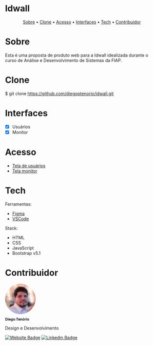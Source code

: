 # Idwall

<p align="center">
 <a href="#sobre">Sobre</a> •
 <a href="#clone">Clone</a> • 
 <a href="#acesso">Acesso</a> • 
 <a href="#interfaces">Interfaces</a> • 
 <a href="#tech">Tech</a> •
 <a href="#contribuidor">Contribuidor</a> 
</p>

# Sobre
Esta é uma proposta de produto web para a Idwall idealizada durante o curso de Análise e Desenvolvimento de Sistemas da FIAP.


# Clone
$ git clone <https://github.com/diegoptenorio/idwall.git>

# Interfaces

- [x] Usuários
- [x] Monitor

# Acesso

- [Tela de usuários](https://diegoptenorio.github.io/idwall/usuarios.html)
- [Tela monitor](https://diegoptenorio.github.io/idwall/monitor.html)

# Tech

Ferramentas:

- [Figma](https://www.figma.com)
- [VSCode](https://code.visualstudio.com/)

Stack:

- HTML
- CSS
- JavaScript
- Bootstrap v5.1

# Contribuidor

<a href="https://www.linkedin.com/in/diegotenorio" target="_blank">
 <img style="border-radius: 50%;" src="./assets/readme/diegotenorio.png" width="100px;" alt=""/>
 <br />
 <sub><b>Diego Tenório</b></sub></a>


Design e Desenvolvimento

[![Website Badge](https://img.shields.io/website?up_message=Portfolio&url=http%3A%2F%2Fwww.diegotenorio.com.br%2F)](http://www.diegotenorio.com.br) [![Linkedin Badge](https://img.shields.io/badge/-Diego-blue?style=flat-square&logo=Linkedin&logoColor=white&link=https://www.linkedin.com/in/diegotenorio)](https://www.linkedin.com/in/diegotenorio)